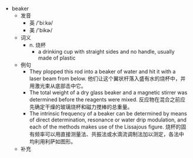 - beaker
  - 发音
    - 英 /'biːkə/
    - 美 /'bikɚ/
  - 词义
    - n. 烧杯
      - a drinking cup with straight sides and no handle, usually made of plastic
  - 例句
    - They plopped this rod into a beaker of water and hit it with a laser beam from below. 他们让这个翼状杆落入盛有水的烧杯中，并用激光束从底部击中它。
    - The total weight of a dry glass beaker and a magnetic stirrer was determined before the reagents were mixed. 反应物在混合之前应先确定干燥的玻璃烧杯和磁力搅棒的总重量。
    - The intrinsic frequency of a beaker can be determined by means of direct determination, resonance or water drip modulation, and each of the methods makes use of the Lissajous figure. 烧杯的固有频率可以用直接测量法、共振法或水滴流调制法加以测定，各法中均利用利萨如图形。
  - 补充